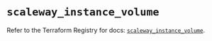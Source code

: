 # `scaleway_instance_volume`

Refer to the Terraform Registry for docs: [`scaleway_instance_volume`](https://registry.terraform.io/providers/scaleway/scaleway/2.59.0/docs/resources/instance_volume).
